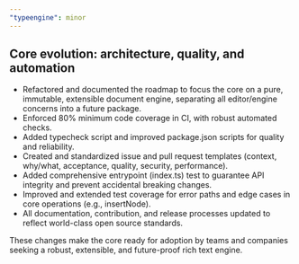 ```yaml
---
"typeengine": minor
---
```


## Core evolution: architecture, quality, and automation

- Refactored and documented the roadmap to focus the core on a pure, immutable, extensible document engine, separating all editor/engine concerns into a future package.
- Enforced 80% minimum code coverage in CI, with robust automated checks.
- Added typecheck script and improved package.json scripts for quality and reliability.
- Created and standardized issue and pull request templates (context, why/what, acceptance, quality, security, performance).
- Added comprehensive entrypoint (index.ts) test to guarantee API integrity and prevent accidental breaking changes.
- Improved and extended test coverage for error paths and edge cases in core operations (e.g., insertNode).
- All documentation, contribution, and release processes updated to reflect world-class open source standards.

These changes make the core ready for adoption by teams and companies seeking a robust, extensible, and future-proof rich text engine.
